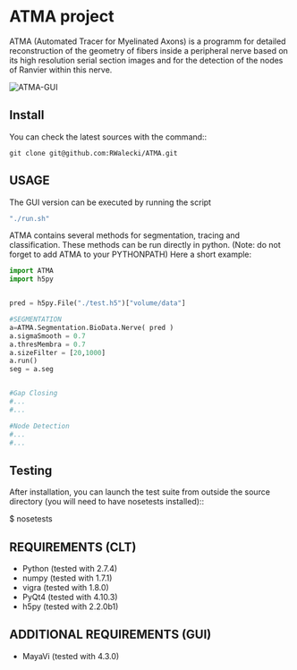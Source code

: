 ATMA project
=================
ATMA (Automated Tracer for Myelinated Axons) is a programm for detailed reconstruction of the geometry of fibers inside a peripheral nerve based on its high resolution serial section images and for the detection of the nodes of Ranvier within this nerve.

![ATMA-GUI](https://github.com/RWalecki/ATMA/blob/master/doc/screenshot.png?raw=true)

Install
-------
You can check the latest sources with the command::

    git clone git@github.com:RWalecki/ATMA.git



USAGE 
-----

The GUI version can be executed by running the script 

```bash
"./run.sh"
```

ATMA contains several methods for segmentation, tracing and classification. These methods can be run directly in python.
(Note: do not forget to add ATMA to your PYTHONPATH)
Here a short example:

```python
import ATMA
import h5py


pred = h5py.File("./test.h5")["volume/data"]

#SEGMENTATION
a=ATMA.Segmentation.BioData.Nerve( pred )
a.sigmaSmooth = 0.7
a.thresMembra = 0.7
a.sizeFilter = [20,1000]
a.run()
seg = a.seg


#Gap Closing
#...
#...

#Node Detection
#...
#...
```



Testing
-------
After installation, you can launch the test suite from outside the
source directory (you will need to have nosetests installed)::

   $ nosetests 


REQUIREMENTS (CLT)
------------------

* Python (tested with 2.7.4)
* numpy (tested with 1.7.1)
* vigra (tested with 1.8.0)
* PyQt4 (tested with 4.10.3)
* h5py (tested with 2.2.0b1)

ADDITIONAL REQUIREMENTS (GUI)
-----------------------------
* MayaVi (tested with 4.3.0)
